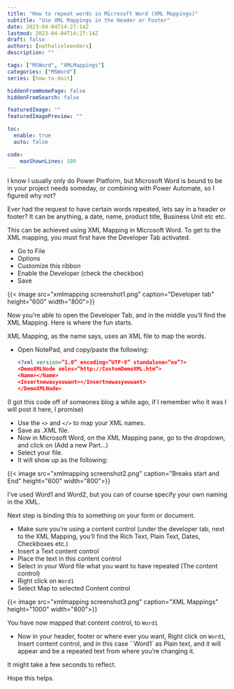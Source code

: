 ```yaml
---
title: "How to repeat words in Microsoft Word (XML Mappings)"
subtitle: "Use XML Mappings in the Header or Footer"
date: 2023-04-04T14:27:14Z
lastmod: 2023-04-04T14:27:14Z
draft: false
authors: [nathalieleenders]
description: ""

tags: ["MSWord", "XMLMappings"]
categories: ["MSWord"]
series: [how-to-doit]

hiddenFromHomePage: false
hiddenFromSearch: false

featuredImage: ""
featuredImagePreview: ""

toc:
  enable: true
  auto: false

code:
    maxShownLines: 100
---
```


I know I usually only do Power Platform, but Microsoft Word is bound to be in your project needs someday, or combining with Power Automate, so I figured why not?

Ever had the request to have certain words repeated, lets say in a header or footer?
It can be anything, a date, name, product title, Business Unit etc etc.

This can be achieved using XML Mapping in Microsoft Word.
To get to the XML mapping, you must first have the Developer Tab activated.

- Go to File
- Options
- Customize this ribbon
- Enable the Developer (check the checkbox)
- Save

{{< image src="xmlmapping screenshot1.png" caption="Developer tab" height="600" width="800">}}

Now you’re able to open the Developer Tab, and in the middle you’ll find the XML Mapping.
Here is where the fun starts.

XML Mapping, as the name says, uses an XML file to map the words.

- Open NotePad, and copy/paste the following:

  ```xml
  <?xml version=”1.0” encoding=”UTF-8” standalone=”no”?>
  <DemoXMLNode xmlns=”http://CustomDemoXML.htm”>
  <Name></Name>
  <Insertnewasyouwant></Insertnewasyouwant>
  </DemoXMLNode>
  ```

(I got this code off of someones blog a while ago, if I remember who it was I will post it here, I promise)

- Use the `<>` and `</>` to map your XML names.
- Save as .XML file.
- Now in Microsoft Word, on the XML Mapping pane, go to the dropdown, and click on (Add a new Part…)
- Select your file.
- It will show up as the following:

{{< image src="xmlmapping screenshot2.png" caption="Breaks start and End" height="600" width="800">}}

I’ve used Word1 and Word2, but you can of course specify your own naming in the XML.

Next step is binding this to something on your form or document.

- Make sure you’re using a content control (under the developer tab, next to the XML Mapping, you’ll find the Rich Text, Plain Text, Dates, Checkboxes etc.)
- Insert a Text content control
- Place the text in this content control
- Select in your Word file what you want to have repeated (The content control)
- Right click on `Word1`
- Select Map to selected Content control

{{< image src="xmlmapping screenshot3.png" caption="XML Mappings" height="1000" width="800">}}

You have now mapped that content control, to `Word1`

- Now in your header, footer or where ever you want, Right click on `Word1`, Insert content control, and in this case ``Word1` as Plain text, and it will appear and be a repeated text from where you’re changing it.

It might take a few seconds to reflect.

Hope this helps.
